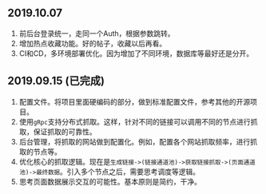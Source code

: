 ## 2019.10.07

1. 前后台登录统一，走同一个Auth，根据参数跳转。
2. 增加热点收藏功能。好的帖子，收藏以后再看。
3. CI和CD，多环境部署优化。因为增加了不同环境，数据库等最好还是分开。

## 2019.09.15 (已完成)

1. 配置文件。将项目里面硬编码的部分，做到标准配置文件，参考其他的开源项目。
2. 使用`gRpc`支持分布式抓取。这样，针对不同的链接可以调用不同的节点进行抓取，保证抓取的可靠性。
3. 后台管理，将抓取的网站做到配置化。例如，配置各个网站抓取频率，进行抓取的节点等。
4. 优化核心的抓取逻辑。现在是`生成链接->(链接通道池)->获取链接抓取->(页面通道池)->最终数据`。引入多个节点之后，需要思考调度等逻辑。
5. 思考页面数据展示交互的可能性。基本原则是简约，干净。